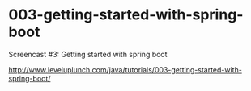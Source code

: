 003-getting-started-with-spring-boot
====================================

Screencast #3: Getting started with spring boot

http://www.leveluplunch.com/java/tutorials/003-getting-started-with-spring-boot/

